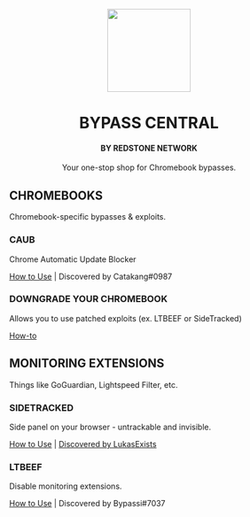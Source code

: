 <p align="center">
  <img src="https://user-images.githubusercontent.com/91223726/228726047-4f8a5030-9f13-4ea2-89c9-5dd6f2f0cd56.png" width="150x">
</p>

<h1 align="center">BYPASS CENTRAL</h1>
<h4 align="center">BY REDSTONE NETWORK</h4>
<p align="center">Your one-stop shop for Chromebook bypasses.</p>

## CHROMEBOOKS
Chromebook-specific bypasses & exploits.

 ### CAUB
 Chrome Automatic Update Blocker
 
[How to Use](https://github.com/red-stone-network/bypass-central/blob/main/chromebooks/caub.md) 
 | Discovered by Catakang#0987
 
 ### DOWNGRADE YOUR CHROMEBOOK
 Allows you to use patched exploits (ex. LTBEEF or SideTracked)
 
[How-to](https://github.com/red-stone-network/bypass-central/blob/main/chromebooks/downgrade.md) 

## MONITORING EXTENSIONS
Things like GoGuardian, Lightspeed Filter, etc.

### SIDETRACKED
Side panel on your browser - untrackable and invisible.

[How to Use](https://github.com/red-stone-network/bypass-central/blob/main/monitoring-extensions/side-panel.md)
 | [Discovered by LukasExists](https://github.com/lukasexists)
 
### LTBEEF
Disable monitoring extensions.

[How to Use](https://github.com/red-stone-network/bypass-central/blob/main/monitoring-extensions/LTBEEF.md)
 | Discovered by Bypassi#7037

